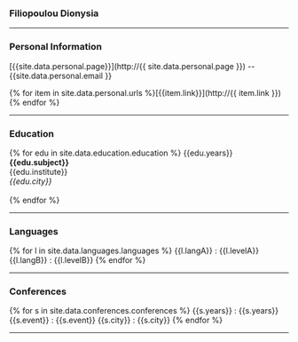 
   
### Filiopoulou Dionysia 
_______________________ 

### Personal Information

[{{site.data.personal.page}}](http://{{ site.data.personal.page }}) -- {{site.data.personal.email }} <br/>

{% for item in site.data.personal.urls %}[{{item.link}}](http://{{ item.link }})<br>{% endfor %}

_______________________

### Education

{% for edu in site.data.education.education %}
{{edu.years}}<br>
__{{edu.subject}}__ <br>
{{edu.institute}} <br> 
*{{edu.city}}* <br> <br>
{% endfor %}

_______________________

### Languages

{% for l in site.data.languages.languages %}
{{l.langA}} :  {{l.levelA}}  
{{l.langB}} :  {{l.levelB}}
{% endfor %}

_______________________

### Conferences

{% for s in site.data.conferences.conferences %}
{{s.years}} :  {{s.years}}  
{{s.event}} :  {{s.event}}
{{s.city}}  :  {{s.city}}
{% endfor %}

_______________________

